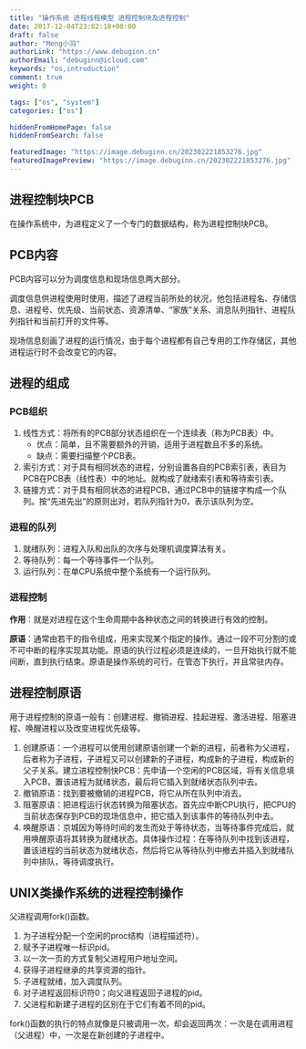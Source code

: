 ```yaml
---
title: "操作系统 进程线程模型 进程控制块及进程控制"
date: 2017-12-04T23:02:18+08:00
draft: false
author: "Meng小羽"
authorLink: "https://www.debuginn.cn"
authorEmail: "debuginn@icloud.com"
keywords: "os,introduction"
comment: true
weight: 0

tags: ["os", "system"]
categories: ["os"]

hiddenFromHomePage: false
hiddenFromSearch: false

featuredImage: "https://image.debuginn.cn/202302221853276.jpg"
featuredImagePreview: "https://image.debuginn.cn/202302221853276.jpg"
---
```


## 进程控制块PCB

在操作系统中，为进程定义了一个专门的数据结构，称为进程控制块PCB。

## PCB内容

PCB内容可以分为调度信息和现场信息两大部分。

调度信息供进程使用时使用，描述了进程当前所处的状况，他包括进程名、存储信息、进程号、优先级、当前状态、资源清单、“家族”关系、消息队列指针、进程队列指针和当前打开的文件等。

现场信息刻画了进程的运行情况，由于每个进程都有自己专用的工作存储区，其他进程运行时不会改变它的内容。

## 进程的组成

### PCB组织

1. 线性方式：将所有的PCB部分状态组织在一个连续表（称为PCB表）中。
   - 优点：简单，且不需要额外的开销，适用于进程数且不多的系统。 
   - 缺点：需要扫描整个PCB表。
2. 索引方式：对于具有相同状态的进程，分别设置各自的PCB索引表，表目为PCB在PCB表（线性表）中的地址。就构成了就绪索引表和等待索引表。 
3. 链接方式：对于具有相同状态的进程PCB，通过PCB中的链接字构成一个队列。按“先进先出”的原则出对，若队列指针为0，表示该队列为空。

### 进程的队列

1. 就绪队列：进程入队和出队的次序与处理机调度算法有关。 
2. 等待队列：每一个等待事件一个队列。 
3. 运行队列：在单CPU系统中整个系统有一个运行队列。

### 进程控制

**作用**：就是对进程在这个生命周期中各种状态之间的转换进行有效的控制。

**原语**：通常由若干的指令组成，用来实现某个指定的操作。通过一段不可分割的或不可中断的程序实现其功能。原语的执行过程必须是连续的，一旦开始执行就不能间断，直到执行结束。原语是操作系统的可行，在管态下执行，并且常驻内存。

## 进程控制原语

用于进程控制的原语一般有：创建进程、撤销进程、挂起进程、激活进程、阻塞进程、唤醒进程以及改变进程优先级等。

1. 创建原语：一个进程可以使用创建原语创建一个新的进程，前者称为父进程，后者称为子进程，子进程又可以创建新的子进程，构成新的子进程，构成新的父子关系。建立进程控制快PCB：先申请一个空闲的PCB区域，将有关信息填入PCB，置该进程为就绪状态，最后将它插入到就绪状态队列中去。 
2. 撤销原语：找到要被撤销的进程PCB，将它从所在队列中消去。 
3. 阻塞原语：把进程运行状态转换为阻塞状态。首先应中断CPU执行，把CPU的当前状态保存到PCB的现场信息中，把它插入到该事件的等待队列中去。 
4. 唤醒原语：京城因为等待时间的发生而处于等待状态，当等待事件完成后，就用唤醒原语将其转换为就绪状态。具体操作过程：在等待队列中找到该进程，置该进程的当前状态为就绪状态，然后将它从等待队列中撤去并插入到就绪队列中排队，等待调度执行。

## UNIX类操作系统的进程控制操作

父进程调用fork()函数。

1. 为子进程分配一个空闲的proc结构（进程描述符）。 
2. 赋予子进程唯一标识pid。 
3. 以一次一页的方式复制父进程用户地址空间。 
4. 获得子进程继承的共享资源的指针。 
5. 子进程就绪，加入调度队列。 
6. 对子进程返回标识符0；向父进程返回子进程的pid。 
7. 父进程和新建子进程的区别在于它们有着不同的pid。

fork()函数的执行的特点就像是只被调用一次，却会返回两次：一次是在调用进程（父进程）中，一次是在新创建的子进程中。
